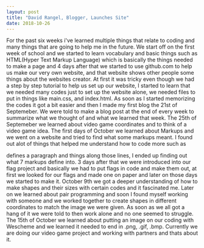 ```yaml
---
layout: post
title: "David Rangel, Blogger, Launches Site"
date: 2018-10-26
---
```


For the past six weeks i've learned multiple things that relate to coding and many things that are going to help me in the future. We start off on the first week of school and we started to learn vocabulary and basic things such as HTML(Hyper Text Markup Language) which is basically the things needed to make a page and 4 days after that we started to use github.com to help us make our very own website, and that website shows other people some things about the websites creator. At first it was tricky even though we had a step by step tutorial to help us set up our website, I started to learn that we needed many codes just to set up the website alone, we needed files to put in things like main.css, and index.html. As soon as I started memorizing the codes it got a bit easier and then I made my first blog the 21st of Septemeber. We were told to make a blog post at the end of every week to summarize what we thought of and what we learned that week. The 25th of Septemeber we learned about video game coordinates and to think of a video game idea. The first days of October we learned about Markups and we went on a website and tried to find what some markups meant. I found out alot of things that helped me understand how to code more such as <p> defines a paragraph and things along those lines, I ended up finding out what 7 markups define into. 3 days after that we were introduced into our flag project and basically we had to put flags in code and make them out, at first we looked for our flags and made one on paper and later on those days we started to make it. October 9th we got a deeper understanding of how to make shapes and their sizes with certain codes and it fascinated me. Later on we learned about pair programming and soon I found myself working with someone and we worked together to create shapes in different coordinates to match the image we were given. As soon as we all got a hang of it we were told to then work alone and no one seemed to struggle. The 15th of October we learned about putting an image on our coding with Wescheme and we learned it needed to end in .png, .gif, .bmp. Currently we are doing our video game project and working with partners and thats about it.
  
